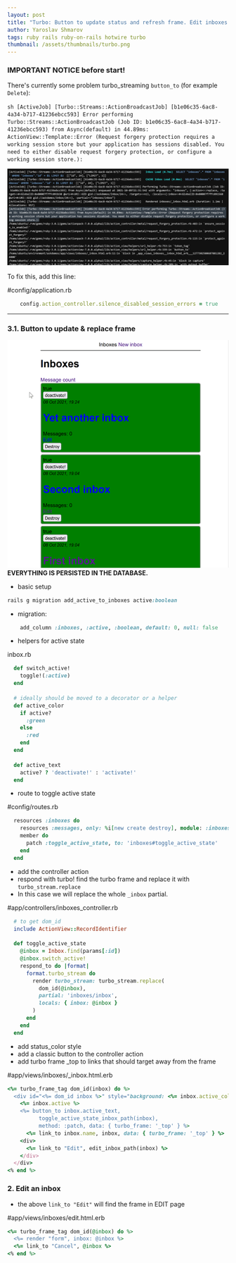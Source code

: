```yaml
---
layout: post
title: "Turbo: Button to update status and refresh frame. Edit inboxes inline"
author: Yaroslav Shmarov
tags: ruby rails ruby-on-rails hotwire turbo
thumbnail: /assets/thumbnails/turbo.png
---
```


### IMPORTANT NOTICE before start!

There's currently some problem turbo_streaming `button_to` (for example `Delete`):

`sh
[ActiveJob] [Turbo::Streams::ActionBroadcastJob] [b1e06c35-6ac8-4a34-b717-41236ebcc593] Error performing Turbo::Streams::ActionBroadcastJob (Job ID: b1e06c35-6ac8-4a34-b717-41236ebcc593) from Async(default) in 44.89ms: ActionView::Template::Error (Request forgery protection requires a working session store but your application has sessions disabled. You need to either disable request forgery protection, or configure a working session store.):
`

![button-to-turbo-stream-error](/assets/images/button-to-turbo-stream-error.png)

To fix this, add this line:

#config/application.rb
```ruby
    config.action_controller.silence_disabled_session_errors = true
```

****

### 3.1. Button to update & replace frame

![turbo-frame-replace-button](/assets/images/turbo-frame-replace-button.gif)
**EVERYTHING IS PERSISTED IN THE DATABASE.**

* basic setup

```ruby
rails g migration add_active_to_inboxes active:boolean
```

* migration:

```ruby
    add_column :inboxes, :active, :boolean, default: 0, null: false
```

* helpers for active state

inbox.rb
```ruby
  def switch_active!
    toggle!(:active)
  end

  # ideally should be moved to a decorator or a helper
  def active_color
    if active?
      :green
    else
      :red
    end
  end

  def active_text
    active? ? 'deactivate!' : 'activate!'
  end
```

* route to toggle active state

#config/routes.rb

```ruby
  resources :inboxes do
    resources :messages, only: %i[new create destroy], module: :inboxes
    member do
      patch :toggle_active_state, to: 'inboxes#toggle_active_state'
    end
  end
```

* add the controller action
* respond with turbo! find the turbo frame and replace it with `turbo_stream.replace`
* In this case we will replace the whole `_inbox` partial.

#app/controllers/inboxes_controller.rb
```ruby
  # to get dom_id
  include ActionView::RecordIdentifier

  def toggle_active_state
    @inbox = Inbox.find(params[:id])
    @inbox.switch_active!
    respond_to do |format|
      format.turbo_stream do
        render turbo_stream: turbo_stream.replace(
          dom_id(@inbox),
          partial: 'inboxes/inbox',
          locals: { inbox: @inbox }
        )
      end
    end
  end
```

* add status_color style
* add a classic button to the controller action
* add turbo frame _top to links that should target away from the frame

#app/views/inboxes/_inbox.html.erb
```ruby
<%= turbo_frame_tag dom_id(inbox) do %>
  <div id="<%= dom_id inbox %>" style="background: <%= inbox.active_color %>">
    <%= inbox.active %>
    <%= button_to inbox.active_text,
          toggle_active_state_inbox_path(inbox),
          method: :patch, data: { turbo_frame: '_top' } %>
      <%= link_to inbox.name, inbox, data: { turbo_frame: '_top' } %>
    <div>
      <%= link_to "Edit", edit_inbox_path(inbox) %>
    </div>
  </div>
<% end %>
```

### 2. Edit an inbox

* the above `link_to "Edit"` will find the frame in EDIT page

#app/views/inboxes/edit.html.erb
```ruby
<%= turbo_frame_tag dom_id(@inbox) do %>
  <%= render "form", inbox: @inbox %>
  <%= link_to "Cancel", @inbox %>
<% end %>
```
